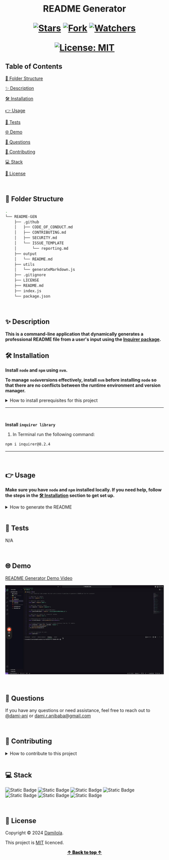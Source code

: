 <h1 align="center">

README Generator

[![Stars](https://img.shields.io/github/stars/dami-ani/README-GEN?style=social)](https://github.com/dami-ani/README-GEN/stargazers)
[![Fork](https://img.shields.io/github/forks/dami-ani/README-GEN?style=social)](https://github.com/dami-ani/README-GEN/network/members)
[![Watchers](https://img.shields.io/github/watchers/dami-ani/README-GEN?style=social)](https://github.com/dami-ani/README-GEN/watchers)

[![License: MIT](https://img.shields.io/badge/License-MIT-skyblue.svg)](https://opensource.org/licenses/MIT)
</h1>

## Table of Contents 
[📂 Folder Structure](https://github.com/dami-ani/README-GEN?tab=readme-ov-file#-folder-structure)

[✨ Description](https://github.com/dami-ani/README-GEN?tab=readme-ov-file#-description)

[🛠️ Installation](https://github.com/dami-ani/README-GEN?tab=readme-ov-file#%EF%B8%8F-installation)

[👉 Usage](https://github.com/dami-ani/README-GEN?tab=readme-ov-file#-usage)

[📝 Tests](https://github.com/dami-ani/README-GEN?tab=readme-ov-file#-tests)

[🌐 Demo](https://github.com/dami-ani/README-GEN?tab=readme-ov-file#-demo)

[💬 Questions](https://github.com/dami-ani/README-GEN?tab=readme-ov-file#-questions)

[🤝 Contributing](https://github.com/dami-ani/README-GEN?tab=readme-ov-file#-contributing)

[💻 Stack](https://github.com/dami-ani/README-GEN?tab=readme-ov-file#-stack)

[📄 License](https://github.com/dami-ani/README-GEN?tab=readme-ov-file#-license)

<br>

## 📂 Folder Structure 

```sh
.
└── README-GEN
    ├── .github
    │   ├── CODE_OF_CONDUCT.md
    │   ├── CONTRIBUTING.md
    │   ├── SECURITY.md
    │   └── ISSUE_TEMPLATE
    │       └── reporting.md
    ├── output
    │   └── README.md
    ├── utils
    │   └── generateMarkdown.js
    ├── .gitignore
    ├── LICENSE
    ├── README.md
    ├── index.js
    └── package.json
```

<br>

## ✨ Description
**This is a command-line application that dynamically generates a professional README file from a user's input using the [Inquirer package](https://www.npmjs.com/package/inquirer).**
<br>

## 🛠️ Installation
**Install `node` and `npm` using `nvm`.**

**To manage `node`versions effectively, install `nvm` before installing `node` so that there are no conflicts between the runtime environment and version manager.**

<details>
<summary>How to install prerequisites for this project</summary>

---

**Install `nvm`**

1. Use cURL to download installation script. In Terminal run the following command:
```sh
 curl -o- https://raw.githubusercontent.com/nvm-sh/nvm/v0.38.0/install.sh | bash
```

2. Follow the instructions on your Terminal, you'll be promted to add some lines to your shell config file `.zshrc`. 

    Open your shell config file `.zshrc` in vscode, in Terminal run the following command:
```sh
code . zshrc
```

3. At the bottom of your `.zshrc` file, copy and paste the following:

```sh
export NVM_DIR="$HOME/.nvm"
[ -s "$NVM_DIR/nvm.sh" ] && \. "$NVM_DIR/nvm.sh"
[ -s "$NVM_DIR/bash_completion" ] && \. "$NVM_DIR/bash_completion" 
```

4. Save the file and exit vscode. 

5. Restart Terminal to apply the changes or run the following command in Terminal:
```sh
. ~/.zshrc 
```
6. Confirm `nvm` is installed, in Terminal run the following command:
```sh
nvm --version
```

---

<br>

**Install `node`**

1. In Terminal run the following command:
```sh
nvm install --lts
```

2. Confirm `node` is installed, in Terminal run the following command:
```sh
node --version
```

---

<br>

**Confirm `npm` is installed**

1. In Terminal run the following command:
```sh
npm --version
```

2. If you don't have npm installed, in terminal run the following command:
```sh
npm install -g npm
```
</details>

---

<br>

**Install `inquirer library`**

1. In Terminal run the following command:
```sh
npm i inquirer@8.2.4
```
---

<br>

## 👉 Usage
**Make sure you have `node` and `npm` installed locally. If you need help, follow the steps in the [🛠️ Installation](https://github.com/dami-ani/README-GEN?tab=readme-ov-file#%EF%B8%8F-installation) section to get set up.**

<details>
<summary>How to generate the README</summary>
<br>

1. Clone this repository, in Terminal run the following command:
```sh
git clone https://github.com/YOUR_USERNAME/README-GEN/.git
```

2. Go to your project directory, in Terminal run the following command:
```sh
cd yourProjectDirectory
node index.js 
```

3. Follow the prompts to provide information about your project, for example the title, description, usage, and more.

4. Once all questions are answered, locate the generated README file in the `output` directory, open it with vscode for review.

5. Customise the generated README file to your liking. 

6. Save your changes and commit your new README file to your project repository!
</details>

<br>

## 📝 Tests
N/A

<br>

## 🌐 Demo

[README Generator Demo Video](https://drive.google.com/file/d/1A4Lc-EDNhAKCqGM4NzsNPaQZER1_DGaG/view?usp=drive_link)

![README Generator Demo](./assets/images/demo.gif)

<br>

## 💬 Questions
If you have any questions or need assistance, feel free to reach out to [@dami-ani](https://github.com/dami-ani) or [dami.r.anibaba@gmail.com](mailto:dami.r.anibaba@gmail.com)

<br>

## 🤝 Contributing
<details>
<summary>How to contribute to this project</summary>
<br>

1. Fork it

2. Clone the forked repository to your local environment, in Terminal run the following command:
```sh
git clone https://github.com/YOUR_USERNAME/README-GEN/.git
```

3. Create your feature branch, in Terminal run the following command:
```sh
git checkout -b feature/yourBranchName
```

4. Make your changes.

5. Commit your changes, in Terminal run the following command:
```sh
git add -A
git commit -m "Add yourBranchName"
```

6. Push your changes to your forked repository, in Terminal run the following command:
```sh
git push origin feature/yourBranchName
```

7. Create a pull request for review. 

8. Review and address feedback. Make necessary changes and then complete stpes 5-7.

**✨ Once your pull request is approved, it will be merged into the main branch ✨**
</details>

<br>

## 💻 Stack 
![Static Badge](https://img.shields.io/badge/GIT-skyblue?style=flat)
![Static Badge](https://img.shields.io/badge/CSS-skyblue?style=flat)
![Static Badge](https://img.shields.io/badge/NPM-skyblue?style=flat)
![Static Badge](https://img.shields.io/badge/HTML-skyblue?style=flat)
![Static Badge](https://img.shields.io/badge/NODE.JS-skyblue?style=flat)
![Static Badge](https://img.shields.io/badge/JAVASCRIPT-skyblue?style=flat)
![Static Badge](https://img.shields.io/badge/MARKDOWN-skyblue?style=flat)

<br>

## 📄 License
Copyright ©️ 2024 [Damilola](https://github.com/dami-ani).

This project is [MIT](./LICENSE) licenced.

<div align="center" style="font-weight: 900;"> <a href="#table-of-contents">↑ Back to top ↑</a></div>